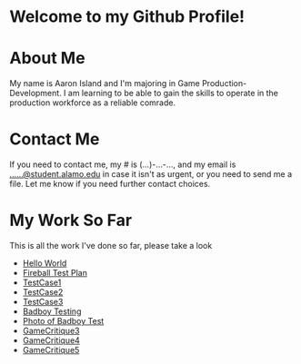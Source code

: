 # Welcome to my Github Profile!

# About Me
My name is Aaron Island and I'm majoring in Game Production-Development. I am learning to be able to gain the skills to operate in the production workforce as a reliable comrade.

# Contact Me
If you need to contact me, my # is (...)-...-..., and my email is ......@student.alamo.edu in case it isn't as urgent, or you need to send me a file. Let me know if you need further contact choices.

# My Work So Far
This is all the work I've done so far, please take a look 
* [Hello World](https://aisland2.github.io/hello-world/)
* [Fireball Test Plan](FireballTP.md)
* [TestCase1](TestCase1.md)
* [TestCase2](TestCase2.md)
* [TestCase3](TestCase3.md)
* [Badboy Testing](AaronIsland_Tutorial(Script).htm)
* [Photo of Badboy Test](AaronIsland_Tutorial(Photo).png)
* [GameCritique3](GameCritique3.md)
* [GameCritique4](GameCritique4.md)
* [GameCritique5](GameCritique5.md)
